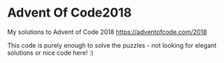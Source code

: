 # Advent Of Code2018
My solutions to Advent of Code 2018
https://adventofcode.com/2018

This code is purely enough to solve the puzzles - not looking for elegant solutions or nice code here! :)
